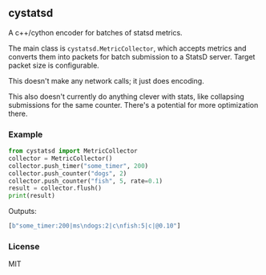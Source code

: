 ## cystatsd

A c++/cython encoder for batches of statsd metrics.

The main class is `cystatsd.MetricCollector`, which accepts metrics and converts them into packets for batch submission to a StatsD server.  Target packet size is configurable.

This doesn't make any network calls; it just does encoding.

This also doesn't currently do anything clever with stats, like collapsing submissions for the same counter.  There's a potential for more optimization there.

### Example

```python
from cystatsd import MetricCollector
collector = MetricCollector()
collector.push_timer("some_timer", 200)
collector.push_counter("dogs", 2)
collector.push_counter("fish", 5, rate=0.1)
result = collector.flush()
print(result)
```

Outputs:
```python
[b"some_timer:200|ms\ndogs:2|c\nfish:5|c|@0.10"]
```

### License
MIT
